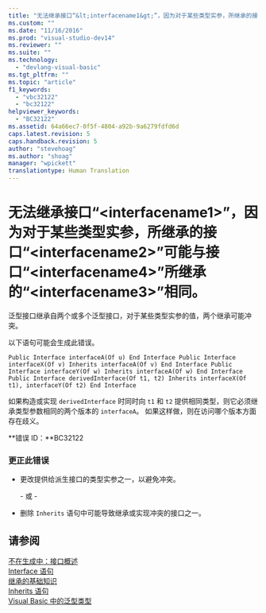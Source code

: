 ```yaml
---
title: "无法继承接口“&lt;interfacename1&gt;”，因为对于某些类型实参，所继承的接口“&lt;interfacename2&gt;”可能与接口“&lt;interfacename4&gt;”所继承的“&lt;interfacename3&gt;”相同。 | Microsoft Docs"
ms.custom: ""
ms.date: "11/16/2016"
ms.prod: "visual-studio-dev14"
ms.reviewer: ""
ms.suite: ""
ms.technology: 
  - "devlang-visual-basic"
ms.tgt_pltfrm: ""
ms.topic: "article"
f1_keywords: 
  - "vbc32122"
  - "bc32122"
helpviewer_keywords: 
  - "BC32122"
ms.assetid: 64a66ec7-0f5f-4804-a92b-9a6279fdfd6d
caps.latest.revision: 5
caps.handback.revision: 5
author: "stevehoag"
ms.author: "shoag"
manager: "wpickett"
translationtype: Human Translation
---
```

# 无法继承接口“&lt;interfacename1&gt;”，因为对于某些类型实参，所继承的接口“&lt;interfacename2&gt;”可能与接口“&lt;interfacename4&gt;”所继承的“&lt;interfacename3&gt;”相同。
泛型接口继承自两个或多个泛型接口，对于某些类型实参的值，两个继承可能冲突。  
  
 以下语句可能会生成此错误。  
  
```  
Public Interface interfaceA(Of u) End Interface Public Interface interfaceX(Of v) Inherits interfaceA(Of v) End Interface Public Interface interfaceY(Of w) Inherits interfaceA(Of w) End Interface Public Interface derivedInterface(Of t1, t2) Inherits interfaceX(Of t1), interfaceY(Of t2) End Interface  
```  
  
 如果构造或实现 `derivedInterface` 时同时向 `t1` 和 `t2` 提供相同类型，则它必须继承类型参数相同的两个版本的 `interfaceA`。 如果这样做，则在访问哪个版本方面存在歧义。  
  
 **错误 ID：**BC32122  
  
### 更正此错误  
  
-   更改提供给派生接口的类型实参之一，以避免冲突。  
  
     \- 或 \-  
  
-   删除 `Inherits` 语句中可能导致继承或实现冲突的接口之一。  
  
## 请参阅  
 [不在生成中：接口概述](http://msdn.microsoft.com/zh-cn/f96bb470-c1b8-4c73-89bc-6f536b798da1)   
 [Interface 语句](../../visual-basic/language-reference/statements/interface-statement.md)   
 [继承的基础知识](../../visual-basic/programming-guide/language-features/objects-and-classes/inheritance-basics.md)   
 [Inherits 语句](../../visual-basic/language-reference/statements/inherits-statement.md)   
 [Visual Basic 中的泛型类型](../../visual-basic/programming-guide/language-features/data-types/generic-types.md)